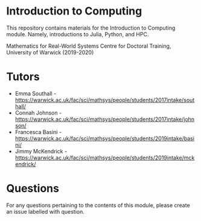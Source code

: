 # Introduction to Computing
This repository contains materials for the Introduction to Computing module. Namely, introductions to Julia, Python, and HPC.

Mathematics for Real-World Systems Centre for Doctoral Training, University of Warwick (2019-2020)

# Tutors
- Emma Southall - https://warwick.ac.uk/fac/sci/mathsys/people/students/2017intake/southall/  
- Connah Johnson - https://warwick.ac.uk/fac/sci/mathsys/people/students/2017intake/johnson/  
- Francesca Basini - https://warwick.ac.uk/fac/sci/mathsys/people/students/2019intake/basini/
- Jimmy McKendrick - https://warwick.ac.uk/fac/sci/mathsys/people/students/2019intake/mckendrick/

# Questions
For any questions pertaining to the contents of this module, please create an issue labelled with question.
